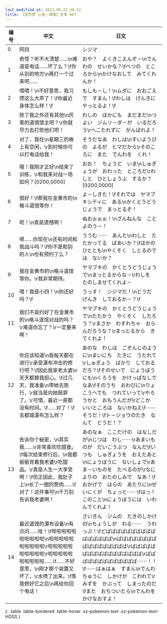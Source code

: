 ```yaml
---
last_modified_at: 2021-06-22 20:12
title: 《宝可梦 心金／魂银》文本 647
---
```

| 编号 | 中文 | 日文 |
| ---- | ---- | ---- |
| 0 | 阿四 | シジマ |
| 1 | 奇怪？听不大清楚……\n难道是电话……坏了么？\f你从别的地方\n再打一个过来吧…… | おや？　よくきこえんぞ－\nでんわの　せいかな？\fべつの　ところから\nかけなおして　みてくれんか！ |
| 2 | 喂喂！\n不好意思，我习惯这么大声了！\f你最近身体怎么样！\f | もしも－し！\nムダに　おおごえで　すまん！\fわしは　げんきに　やっとるよ！\f |
| 3 | 除了我之外还有其他\n厉害的道馆馆主吧？\r你就尽力去打败他们吧！ | わしの　ほかにも　まだまだ\nつよい　ジムリ－ダ－が　いるだろう\rへこたれずに　がんばれよ！ |
| 4 | 对了，我在\n星期三的晚上有空闲，\r到时候你可以打电话给我！ | そうだなあ　わしは\nすいようびの　よるが　ヒマだから\rそのころに　また　でんわを　くれ！ |
| 5 | 哦！我刚才正好\n结束了训练，\r和我来对战一场如何？[0200,0000] | おお！　ちょうど　いま\nしゅぎょうが　おわった　ところだ\rわしと　ひとしょうぶ　するか？[0200,0000] |
| 6 | 很好！\f那我在金黄市的\n格斗道馆等你！ | よ－しきた！\fそれでは　ヤマブキシティに　ある\nかくとうどうじょうで　まっとるぞ！ |
| 7 | 呃！\n真是遗憾啊！ | ぬおぉぉぉ！\nざんねんな　ことよのう－！ |
| 8 | 嗯……你现在\n还有时间和我战斗吗？\f你不是和别的人\n也有预约了么？ | ううむ⋯⋯　あんた\nわしと　たたかってる　ばあいか？\fほかの　ひととも\nやくそく　しとるのでは　ないか？ |
| 9 | 我在金黄市的\n格斗道馆等你。\r我非常期待。 | ヤマブキの　かくとうどうじょうで\nまっとるからな－\rわしを　たのしませてくれよ－ |
| 10 | 喂！我是小四！\n你还好吗？\f | うっす！　シジマだ！\nどうだ　げんき　しておるか－？\f |
| 11 | 我们不是约好了在金黄市的\n格斗道馆对战的吗？\r难道你忘了？\r一定要来啊！ | ヤマブキの　かくとうどうじょうで\nたたかう　やくそく　したろう？\rまさか　わすれちゃ　おらんだろうな？\rまっとるから　きてくれよ！ |
| 12 | 你应该知道\n我每天都在进行\r承受瀑布冲击的修行吧？\f因此我家老太婆\n天天都替我担心。\f过几天，我准备\n带她去旅行，\r就当是向她赔罪了。\r可惜，最近一直都没有时间。\f……对了！\f去都城瀑布怎么样？ | あのな　わしは　ごぞんじのように\nまいにち　たきに　うたれて\rしゅぎょう　ばかり　しておるだろ？\fそのせいで　にょうぼうにも\nくろうを　かけっぱなしで　なあ\fそのうち　おわびに\nりょこうへでも　つれていって\rやろうかと　おもうんだが\rどこか　いいところは　ないかねえ\f⋯⋯そうだ！\fト－ジョウのたき　なんて　どうだ！？ |
| 13 | 告诉你个秘密，\n其实我……\r非常喜欢吃甜食。\f每次结束修行后，\n我都偷偷背着我老婆\r吃甜品。\r真是人生一大享受啊！\f但正因此，我肚子上\n长了一圈的赘肉……\f对了！这件事可\n千万别告诉我老婆啊！ | あのなぁ　ここだけの　はなしだが\nじつは　わし⋯⋯\rあまいものが　だいこうぶつ　なんだ\fいつも　しゅぎょうを　おえたあと\nにょうぼうに　ないしょで\rあま－いものを　たべるのが\rなによりの　おたのしみで　なあ！\fおかげで　はらの　あたりに\nぜいにくが　ちょっと⋯⋯\fはっ！　このこと\nにょうぼうには　いわんでくれよ！ |
| 14 | 最近道馆的瀑布设备\n有点问……哇！\f哗啦啦啦啦啦啦啦啦啦\n啦啦啦啦啦啦啦啦啦啦\r啦啦啦啦啦啦啦啦啦啦\r啦啦啦啦啦啦啦啦啦啦……\f……不好意思，\n刚才那个装置又坏了，\r水喷了出来。\f等我修好它之后\n再给你回个电话！ | さいきん　ジムの　たきのしかけの\nちょうしが　わる⋯⋯　うわっぷ！\fどばばばばばばばばばばばばばばばば\nばばばばばばばばばばばばばばばばば\rばばばばばばばばばばばばばばばばば\rばばばばばばばばばばばばば⋯⋯！！\f⋯⋯はぁはぁ　すまん\nでんわちゅうに　しかけが　こわれて\rみずを　かぶって　しまったのだ\fまた　おちついたら\nでんわを　かけなおすよ！ |
{: .table .table-bordered .table-hover .xz-pokemon-text .xz-pokemon-text-HGSS }